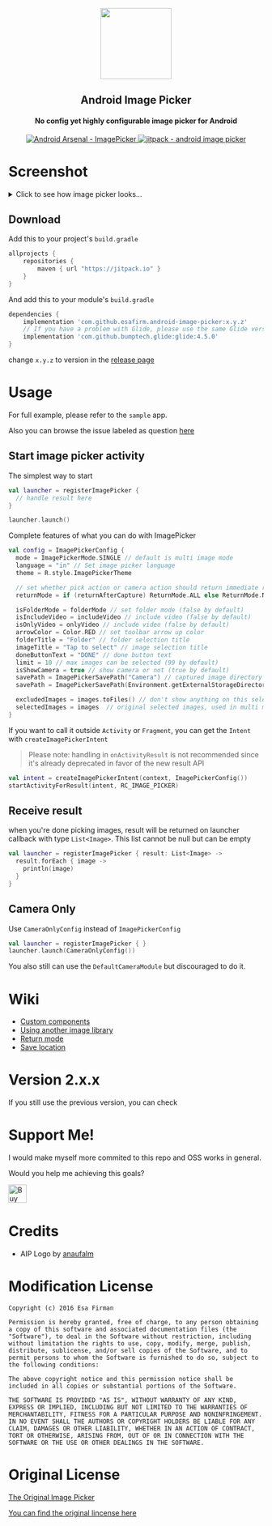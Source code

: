 <p align="center">
	<img  src="https://github.com/esafirm/android-image-picker/blob/master/art/logo.png?raw=true" width="140" height="140"/> 
</p>

<h2 align="center">Android Image Picker</h2>
<h4 align="center">No config yet highly configurable image picker for Android</h3>

<p align="center">
  <a href="https://android-arsenal.com/details/1/4618">
    <img src="https://img.shields.io/badge/Android%20Arsenal-ImagePicker-brightgreen.svg?style=flat" alt="Android Arsenal - ImagePicker" />
  </a>

  <a href="https://jitpack.io/#esafirm/android-image-picker">
    <img src="https://jitpack.io/v/esafirm/android-image-picker.svg" alt="jitpack - android image picker" />
  </a>
</p>

# Screenshot

<details>
	<summary>Click to see how image picker looks…</summary>
<img 
src="https://raw.githubusercontent.com/esafirm/android-image-picker/master/art/ss.gif" height="460" width="284"/>
</details>

## Download

Add this to your project's `build.gradle`

```groovy
allprojects {
    repositories {
        maven { url "https://jitpack.io" }
    }
}
```

And add this to your module's `build.gradle`

```groovy
dependencies {
	implementation 'com.github.esafirm.android-image-picker:x.y.z'
	// If you have a problem with Glide, please use the same Glide version or simply open an issue
	implementation 'com.github.bumptech.glide:glide:4.5.0'
}
```

change `x.y.z` to version in the [release page](https://github.com/esafirm/android-image-picker/releases)

# Usage

For full example, please refer to the `sample` app.

Also you can browse the issue labeled as question [here](https://github.com/esafirm/android-image-picker/issues?utf8=%E2%9C%93&q=label%3Aquestion+)

## Start image picker activity

The simplest way to start

```kotlin
val launcher = registerImagePicker {
  // handle result here
}

launcher.launch()
```

Complete features of what you can do with ImagePicker

```kotlin
val config = ImagePickerConfig {
  mode = ImagePickerMode.SINGLE // default is multi image mode
  language = "in" // Set image picker language
  theme = R.style.ImagePickerTheme

  // set whether pick action or camera action should return immediate result or not. Only works in single mode for image picker
  returnMode = if (returnAfterCapture) ReturnMode.ALL else ReturnMode.NONE

  isFolderMode = folderMode // set folder mode (false by default)
  isIncludeVideo = includeVideo // include video (false by default)
  isOnlyVideo = onlyVideo // include video (false by default)
  arrowColor = Color.RED // set toolbar arrow up color
  folderTitle = "Folder" // folder selection title
  imageTitle = "Tap to select" // image selection title
  doneButtonText = "DONE" // done button text
  limit = 10 // max images can be selected (99 by default)
  isShowCamera = true // show camera or not (true by default)
  savePath = ImagePickerSavePath("Camera") // captured image directory name ("Camera" folder by default)
  savePath = ImagePickerSavePath(Environment.getExternalStorageDirectory().path, isRelative = false) // can be a full path

  excludedImages = images.toFiles() // don't show anything on this selected images
  selectedImages = images  // original selected images, used in multi mode
}
```

If you want to call it outside `Activity` or `Fragment`, you can get the `Intent` with `createImagePickerIntent`

> Please note: handling in `onActivityResult` is not recommended since it's already deprecated in favor of the new result API

```kotlin
val intent = createImagePickerIntent(context, ImagePickerConfig())
startActivityForResult(intent, RC_IMAGE_PICKER)
```

## Receive result

when you're done picking images, result will be returned on launcher callback with type `List<Image>`. This list cannot be null but can be empty

```kotlin
val launcher = registerImagePicker { result: List<Image> ->
  result.forEach { image ->
    println(image)
  }
}    
```

## Camera Only

Use `CameraOnlyConfig` instead of `ImagePickerConfig`

```kotlin
val launcher = registerImagePicker { }
launcher.launch(CameraOnlyConfig())
```

You also still can use the `DefaultCameraModule` but discouraged to do it.

# Wiki

- [Custom components](https://github.com/esafirm/android-image-picker/blob/master/docs/custom_components.md)
- [Using another image library](https://github.com/esafirm/android-image-picker/blob/master/docs/another_image_library.md)
- [Return mode](https://github.com/esafirm/android-image-picker/blob/master/docs/return_mode.md)
- [Save location](https://github.com/esafirm/android-image-picker/blob/master/docs/save_location.md)


# Version 2.x.x

If you still use the previous version, you can check 

# Support Me!

I would make myself more commited to this repo and OSS works in general.

Would you help me achieving this goals?

<a href='https://ko-fi.com/M4M41RRE0' target='_blank'><img height='36' style='border:0px;height:36px;' src='https://cdn.ko-fi.com/cdn/kofi4.png?v=2' border='0' alt='Buy Me a Coffee at ko-fi.com' /></a>

# Credits

- AIP Logo by [anaufalm](https://github.com/anaufalm)

# Modification License

```
Copyright (c) 2016 Esa Firman

Permission is hereby granted, free of charge, to any person obtaining a copy of this software and associated documentation files (the "Software"), to deal in the Software without restriction, including without limitation the rights to use, copy, modify, merge, publish, distribute, sublicense, and/or sell copies of the Software, and to permit persons to whom the Software is furnished to do so, subject to the following conditions:

The above copyright notice and this permission notice shall be included in all copies or substantial portions of the Software.

THE SOFTWARE IS PROVIDED "AS IS", WITHOUT WARRANTY OF ANY KIND, EXPRESS OR IMPLIED, INCLUDING BUT NOT LIMITED TO THE WARRANTIES OF MERCHANTABILITY, FITNESS FOR A PARTICULAR PURPOSE AND NONINFRINGEMENT. IN NO EVENT SHALL THE AUTHORS OR COPYRIGHT HOLDERS BE LIABLE FOR ANY CLAIM, DAMAGES OR OTHER LIABILITY, WHETHER IN AN ACTION OF CONTRACT, TORT OR OTHERWISE, ARISING FROM, OUT OF OR IN CONNECTION WITH THE SOFTWARE OR THE USE OR OTHER DEALINGS IN THE SOFTWARE.
```

# Original License

[The Original Image Picker](https://github.com/nguyenhoanglam/ImagePicker)

[You can find the original lincense here ](https://raw.githubusercontent.com/esafirm/ImagePicker/master/ORIGINAL_LICENSE)

